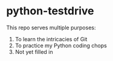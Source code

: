 # python-testdrive

This repo serves multiple purposes:

1. To learn the intricacies of Git
2. To practice my Python coding chops
3. Not yet filled in
